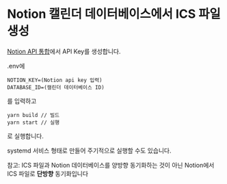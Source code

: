 # Notion 캘린더 데이터베이스에서 ICS 파일 생성

[Notion API 통합](https://www.notion.so/my-integrations)에서 API Key를 생성합니다.

.env에

```
NOTION_KEY=(Notion api key 입력)
DATABASE_ID=(캘린더 데이터베이스 ID)
```

를 입력하고

```shell
yarn build // 빌드
yarn start // 실행
```

로 실행합니다.

systemd 서비스 형태로 만들어 주기적으로 실행할 수도 있습니다.

참고: ICS 파일과 Notion 데이터베이스를 양방향 동기화하는 것이 아닌 Notion에서 ICS 파일로 **단방향** 동기화입니다
